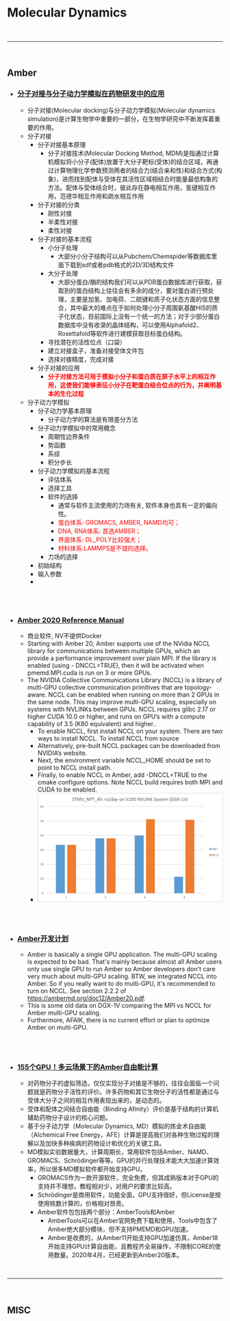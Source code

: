 # Molecular Dynamics


<br>

****
<br>

## Amber

* ### [分子对接与分子动力学模拟在药物研发中的应用](https://www.iivd.net/thread-63985-1-1.html)
  * 分子对接(Molecular docking)与分子动力学模拟(Molecular dynamics simulation)是计算生物学中重要的一部分，在生物学研究中不断发挥着重要的作用。
  * 分子对接
    * 分子对接基本原理
      * 分子对接技术(Molecular Docking Method, MDM)是指通过计算机模拟将小分子(配体)放置于大分子靶标(受体)的结合区域，再通过计算物理化学参数预测两者的结合力(结合亲和性)和结合方式(构象)，进而找到配体与受体在其活性区域相结合时能量最低构象的方法。配体与受体结合时，彼此存在静电相互作用，氢键相互作用，范德华相互作用和疏水相互作用
    * 分子对接的分类
      * 刚性对接
      * 半柔性对接
      * 柔性对接
    * 分子对接的基本流程
      * 小分子处理
        * 大部分小分子结构可以从Pubchem/Chemspider等数据库里面下载到sdf或者pdb格式的2D/3D结构文件
      * 大分子处理
        * 大部分蛋白/酶的结构我们可以从PDB蛋白数据库进行获取，获取到的蛋白结构上往往会有多余的成分，要对蛋白进行预处理，主要是加氢、加电荷、二硫键和质子化状态方面的信息整合，其中最大的难点在于如何处理小分子周围氨基酸HIS的质子化状态，目前国际上没有一个统一的方法；对于少部分蛋白数据库中没有收录的晶体结构，可以使用Alphafold2、Rosettafold等软件进行建模获取目标蛋白结构。
      * 寻找潜在的活性位点（口袋）
      * 建立对接盒子，准备对接受体文件包
      * 选择对接精度，完成对接
    * 分子对接的应用
      * **<font color='red'>分子对接方法可用于模拟小分子和蛋白质在原子水平上的相互作用，这使我们能够表征小分子在靶蛋白结合位点的行为，并阐明基本的生化过程</font>**
  * 分子动力学模拟
    * 分子动力学基本原理
      * 分子动力学的算法是有限差分方法
    * 分子动力学模拟中的常用概念
      * 周期性边界条件
      * 势函数
      * 系综
      * 积分步长
    * 分子动力学模拟的基本流程
      * 评估体系
      * 选择工具
      * 软件的选择
        * 通常与软件主流使用的力场有关, 软件本身也具有一定的偏向性。
        * <font color='red'>蛋白体系: GROMACS, AMBER, NAMD均可；</font>
        * <font color='red'>DNA, RNA体系: 首选AMBER；</font>
        * <font color='red'>界面体系: DL_POLY比较强大；</font>
        * <font color='red'>材料体系:LAMMPS是不错的选择。</font>
      * 力场的选择
    * 初始结构
    * 输入参数
    * 


<br><br>

* ### [Amber 2020 Reference Manual](https://ambermd.org/doc12/Amber20.pdf)
  * 商业软件, NV不提供Docker
  * Starting with Amber 20, Amber supports use of the NVidia NCCL library for communications between multiple GPUs, which an provide a performance improvement over plain MPI. If the library is enabled (using - DNCCL=TRUE), then it will be activated when pmemd.MPI.cuda is run on 3 or more GPUs.
  * The NVIDIA Collective Communications Library (NCCL) is a library of multi-GPU collective communication primitives that are topology-aware. NCCL can be enabled when running on more than 2 GPUs in the same node. This may improve multi-GPU scaling, especially on systems with NVLINKs between GPUs. NCCL requires glibc 2.17 or higher CUDA 10.0 or higher, and runs on GPU’s with a compute capability of 3.5 (K80 equivalent) and higher..
    * To enable NCCL, first install NCCL on your system. There are two ways to install NCCL. To install NCCL from source
    * Alternatively, pre-built NCCL packages can be downloaded from NVIDIA’s website.
    * Next, the environment variable NCCL_HOME should be set to point to NCCL install path.
    * Finally, to enable NCCL in Amber, add -DNCCL=TRUE to the cmake configure options. Note NCCL build requires both MPI and CUDA to be enabled. 
    * ![](./images/Amber2020_nccl.jpg)

<br><br>

* ### [Amber开发计划]()
  * Amber is basically a single GPU application. The multi-GPU scaling is expected to be bad. That's mainly because almost all Amber users only use single GPU to run Amber so Amber developers don't care very much about multi-GPU scaling. BTW, we integrated NCCL into Amber. So if you really want to do multi-GPU, it's recommended to turn on NCCL. See section 2.2.2 of https://ambermd.org/doc12/Amber20.pdf.
  * This is some old data on DGX-1V comparing the MPI vs NCCL for Amber multi-GPU scaling.
  * Furthermore, AFAIK, there is no current effort or plan to optimize Amber on multi-GPU.

<br><br>

* ### [155个GPU！多云场景下的Amber自由能计算](https://fastonetech.com/blog/bio-amber-and-multi-cloud/)
  * 对药物分子的虚拟筛选，仅仅实现分子对接是不够的，往往会面临一个问题就是药物分子活性的评价。许多药物和其它生物分子的活性都是通过与受体大分子之间的相互作用表现出来的，是动态的。
  * 受体和配体之间结合自由能（Binding Afinity）评价是基于结构的计算机辅助药物分子设计的核心问题。
  * 基于分子动力学（Molecular Dynamics, MD）模拟的炼金术自由能（Alchemical Free Energy，AFE）计算是提高我们对各种生物过程的理解以及加快多种疾病的药物设计和优化的关键工具。
  * MD模拟实验数据量大，计算周期长，常用软件包括Amber、NAMD、GROMACS、Schrödinger等等。GPU的并行处理技术能大大加速计算效率，所以很多MD模拟软件都开始支持GPU。
    * GROMACS作为一款开源软件，完全免费，但其成熟版本对于GPU的支持并不理想，教程相对少，对用户的要求比较高。
    * Schrödinger是商用软件，功能全面，GPU支持很好，但License是按使用核数计算的，价格相对昂贵。
    * Amber软件包包括两个部分：AmberTools和Amber
      * AmberTools可以在Amber官网免费下载和使用，Tools中包含了Amber绝大部分模块，但不支持PMEMD和GPU加速。
      * Amber是收费的，从Amber11开始支持GPU加速仿真，Amber18开始支持GPU计算自由能，且教程齐全易操作，不限制CORE的使用数量。2020年4月，已经更新到Amber20版本。

<br>

****

<br>

## MISC

